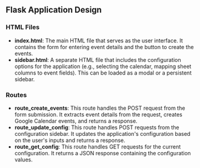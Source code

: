 ## Flask Application Design

### HTML Files

- **index.html**: The main HTML file that serves as the user interface. It contains the form for entering event details and the button to create the events.
- **sidebar.html**: A separate HTML file that includes the configuration options for the application (e.g., selecting the calendar, mapping sheet columns to event fields). This can be loaded as a modal or a persistent sidebar.

### Routes

- **route_create_events**: This route handles the POST request from the form submission. It extracts event details from the request, creates Google Calendar events, and returns a response.
- **route_update_config**: This route handles POST requests from the configuration sidebar. It updates the application's configuration based on the user's inputs and returns a response.
- **route_get_config**: This route handles GET requests for the current configuration. It returns a JSON response containing the configuration values.